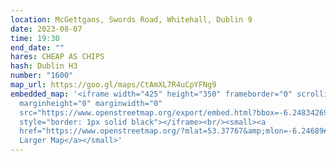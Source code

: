 ```yaml
---
location: McGettgans, Swords Road, Whitehall, Dublin 9
date: 2023-08-07
time: 19:30
end_date: ""
hares: CHEAP AS CHIPS
hash: Dublin H3
number: "1600"
map_url: https://goo.gl/maps/CtAmXL7R4uCpYFNg9
embedded_map: '<iframe width="425" height="350" frameborder="0" scrolling="no"
  marginheight="0" marginwidth="0"
  src="https://www.openstreetmap.org/export/embed.html?bbox=-6.248342692852021%2C53.376987784165664%2C-6.2454378604888925%2C53.378352617283205&amp;layer=mapnik&amp;marker=53.377671006211486%2C-6.2468889355659485"
  style="border: 1px solid black"></iframe><br/><small><a
  href="https://www.openstreetmap.org/?mlat=53.37767&amp;mlon=-6.24689#map=19/53.37767/-6.24689">View
  Larger Map</a></small>'
---
```

